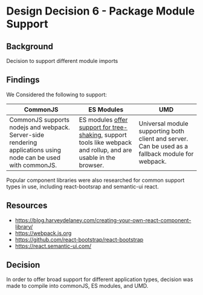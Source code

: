 # Design Decision 6 - Package Module Support

## Background

Decision to support different module imports

## Findings

We Considered the following to support:

| CommonJS                                                                                                       | ES Modules                                                                                                                                                                 | UMD                                                                                               |
| -------------------------------------------------------------------------------------------------------------- | -------------------------------------------------------------------------------------------------------------------------------------------------------------------------- | ------------------------------------------------------------------------------------------------- |
| CommonJS supports nodejs and webpack. Server-side rendering applications using node can be used with commonJS. | ES modules [offer support for tree-shaking](https://webpack.js.org/guides/tree-shaking/#conclusion), support tools like webpack and rollup, and are usable in the browser. | Universal module supporting both client and server. Can be used as a fallback module for webpack. |

Popular component libraries were also researched for common support types in use, including react-bootsrap and semantic-ui react.

## Resources

- https://blog.harveydelaney.com/creating-your-own-react-component-library/
- https://webpack.js.org
- https://github.com/react-bootstrap/react-bootstrap
- https://react.semantic-ui.com/

## Decision

In order to offer broad support for different application types, decision was made to compile into commonJS, ES modules, and UMD.
